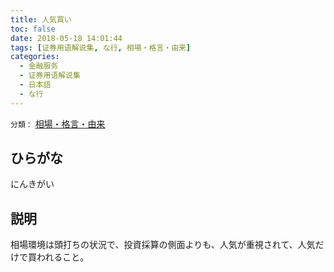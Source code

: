 ```yaml
---
title: 人気買い
toc: false
date: 2018-05-18 14:01:44
tags: [证券用语解说集, な行, 相場・格言・由来]
categories:
  - 金融服务
  - 证券用语解说集
  - 日本語
  - な行
---
```


`分類：` [相場・格言・由来](/tags/相場・格言・由来/)

## ひらがな

にんきがい

## 説明

相場環境は頭打ちの状況で、投資採算の側面よりも、人気が重視されて、人気だけで買われること。
